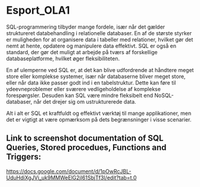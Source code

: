 # Esport_OLA1
SQL-programmering tilbyder mange fordele, især når det gælder struktureret databehandling i relationelle databaser. En af de største styrker er muligheden for at organisere data i tabeller med relationer, hvilket gør det nemt at hente, opdatere og manipulere data effektivt. SQL er også en standard, der gør det muligt at arbejde på tværs af forskellige databaseplatforme, hvilket øger fleksibiliteten.

En af ulemperne ved SQL er, at det kan blive udfordrende at håndtere meget store eller komplekse systemer, især når databaserne bliver meget store, eller når data ikke passer godt ind i en tabelstruktur. Dette kan føre til ydeevneproblemer eller sværere vedligeholdelse af komplekse forespørgsler. Desuden kan SQL være mindre fleksibelt end NoSQL-databaser, når det drejer sig om ustrukturerede data.

Alt i alt er SQL et kraftfuldt og effektivt værktøj til mange applikationer, men det er vigtigt at være opmærksom på dets begrænsninger i visse scenarier.

## Link to screenshot documentation of SQL Queries, Stored procedues, Functions and Triggers: 
https://docs.google.com/document/d/1pOwRcJBL-UduHdiXgJVi_uk9MMWeElG2jI61SbjTf3I/edit?tab=t.0
